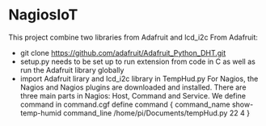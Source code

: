 # NagiosIoT
This project combine two libraries from Adafruit and lcd_i2c 
From Adafruit:
   - git clone https://github.com/adafruit/Adafruit_Python_DHT.git
   - setup.py needs to be set up to run extension from code in C as well as  run the Adafruit library globally
   - import Adafruit lirary and lcd_i2c library in TempHud.py
 For Nagios, the Nagios and Nagios plugins are downloaded and installed. There are three main parts in Nagios: Host, Command and Service.
 We define command in command.cgf 
 define command { 
    command_name   show-temp-humid
    command_line   /home/pi/Documents/tempHud.py 22 4
}
 
